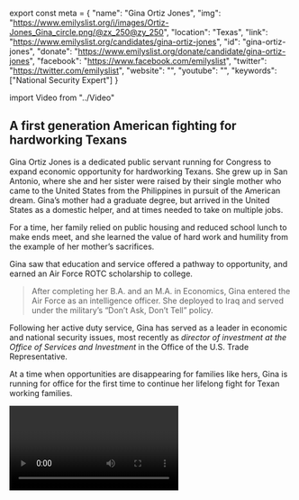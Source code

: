 export const meta = {
  "name": "Gina Ortiz Jones",
  "img": "https://www.emilyslist.org/i/images/Ortiz-Jones_Gina_circle.png/@zx_250@zy_250",
  "location": "Texas",
  "link": "https://www.emilyslist.org/candidates/gina-ortiz-jones",
  "id": "gina-ortiz-jones",
  "donate": "https://www.emilyslist.org/donate/candidate/gina-ortiz-jones",
  "facebook": "https://www.facebook.com/emilyslist",
  "twitter": "https://twitter.com/emilyslist",
  "website": "",
  "youtube": "",
  "keywords": ["National Security Expert"]
}

import Video from "../Video"

## A first generation American fighting for hardworking Texans

Gina Ortiz Jones is a dedicated public servant running for Congress to expand economic opportunity for hardworking Texans. She grew up in San Antonio, where she and her sister were raised by their single mother who came to the United States from the Philippines in pursuit of the American dream. Gina’s mother had a graduate degree, but arrived in the United States as a domestic helper, and at times needed to take on multiple jobs.

For a time, her family relied on public housing and reduced school lunch to make ends meet, and she learned the value of hard work and humility from the example of her mother’s sacrifices.

Gina saw that education and service offered a pathway to opportunity, and earned an Air Force ROTC scholarship to college.

> After completing her B.A. and an M.A. in Economics, Gina entered the Air Force as an intelligence officer. She deployed to Iraq and served under the military’s “Don’t Ask, Don’t Tell” policy.

Following her active duty service, Gina has served as a leader in economic and national security issues, most recently as _director of investment at the Office of Services and Investment_ in the Office of the U.S. Trade Representative.

At a time when opportunities are disappearing for families like hers, Gina is running for office for the first time to continue her lifelong fight for Texan working families.

<Video id="9dAgzPVSkdI" />

## A champion for expanding economic opportunity

Gina is a first generation American fighting to expand economic and educational opportunities in San Antonio and West Texas. When elected, she will champion policies that help create good paying jobs for hardworking Texans. Gina believes that every Texan student deserves the opportunity to pursue a higher education if they choose—not only if they can afford it. When elected, she will fight back against Republicans’ attempts to undo the progress we’ve worked so hard to make. Gina left the Air Force to return to San Antonio when her mother became ill with colon cancer, and she was grateful that her mother had access to the lifesaving care she needed. As Texas continues to have the highest rate of uninsured Americans and many Texans are just one medical emergency away from bankruptcy, Gina is committed to expanding all Texans’ access to affordable quality health care. “There can be only one incentive: a healthy population,” she has said.

## A trailblazer with an opportunity to flip a seat

Gina is challenging incumbent Congressman Will Hurd, a vulnerable second-term incumbent who has prioritized his party’s extreme agenda over the interests of the working families he was elected to serve. Our path to taking back the House runs right through this district, where Hillary Clinton bested Donald Trump by more than three points in 2016. “I know his voting record,” Gina has said of Hurd, “and I know his voting record would affect families like mine growing up.” She has what it takes to hold him accountable to the Texans whose health care he has jeopardized and whose families he has voted to tear apart. Gina is a trailblazer, and she’s proud to be a candidate who is “openly gay, openly first generation, openly veteran, openly Asian-American, openly everything,” she has said. “Right now is not the time to be closeted or be ashamed of who you are or who you love.” When elected, she will fight for an inclusive Texas with opportunity for all. Let’s show her the full support of the EMILY’s List community and help this champion for hardworking Texas flip a seat from red to blue.
